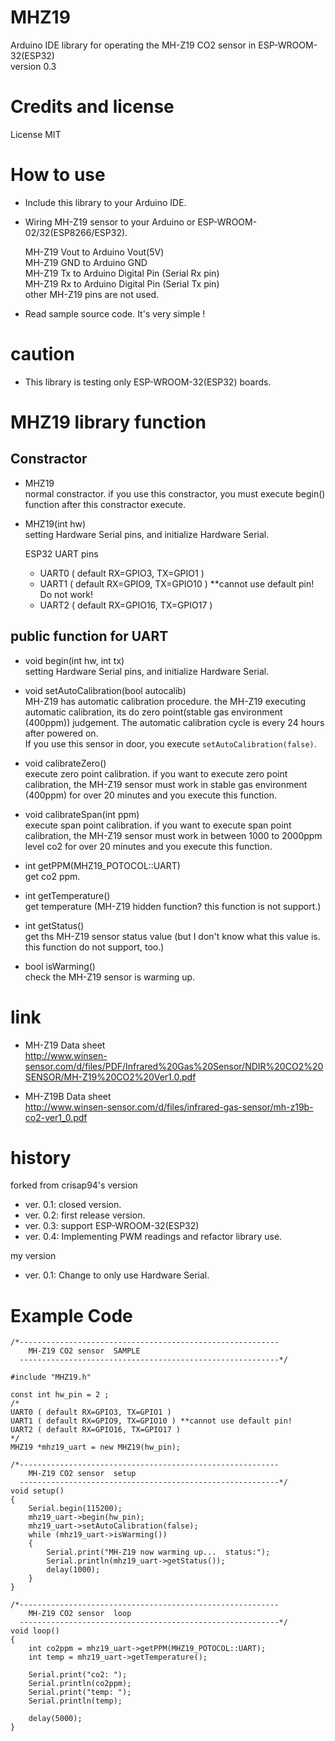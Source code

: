 # MHZ19 
Arduino IDE library for operating the MH-Z19 CO2 sensor in ESP-WROOM-32(ESP32)  
version 0.3

# Credits and license  
License MIT

# How to use

* Include this library to your Arduino IDE.
* Wiring MH-Z19 sensor to your Arduino or ESP-WROOM-02/32(ESP8266/ESP32).

    MH-Z19 Vout to Arduino Vout(5V)  
    MH-Z19 GND  to Arduino GND  
    MH-Z19 Tx   to Arduino Digital Pin (Serial Rx pin)  
    MH-Z19 Rx   to Arduino Digital Pin (Serial Tx pin)  
    other MH-Z19 pins are not used.  
    
* Read sample source code. It's very simple !

# caution

* This library is testing only ESP-WROOM-32(ESP32) boards. 

# MHZ19 library function

## Constractor

* MHZ19  
  normal constractor. if you use this constractor, you must execute begin() function after this constractor execute.

* MHZ19(int hw)  
  setting Hardware Serial pins, and initialize Hardware Serial.
  
  ESP32 UART pins
  - UART0 ( default RX=GPIO3, TX=GPIO1 ) 
  - UART1 ( default RX=GPIO9, TX=GPIO10 ) **cannot use default pin! Do not work!
  - UART2 ( default RX=GPIO16, TX=GPIO17 )

## public function for UART

* void begin(int hw, int tx)  
  setting Hardware Serial pins, and initialize Hardware Serial.
  
* void setAutoCalibration(bool autocalib)  
  MH-Z19 has automatic calibration procedure. the MH-Z19 executing automatic calibration, its do zero point(stable gas environment (400ppm)) judgement.
  The automatic calibration cycle is every 24 hours after powered on.  
  If you use this sensor in door, you execute `setAutoCalibration(false)`.

* void calibrateZero()  
  execute zero point calibration. 
  if you want to execute zero point calibration, the MH-Z19 sensor must work in stable gas environment (400ppm) for over 20 minutes and you execute this function.

* void calibrateSpan(int ppm)  
  execute span point calibration.
  if you want to execute span point calibration, the MH-Z19 sensor must work in between 1000 to 2000ppm level co2 for over 20 minutes and you execute this function.
  
* int getPPM(MHZ19_POTOCOL::UART)  
  get co2 ppm.
  
* int getTemperature()  
  get temperature (MH-Z19 hidden function?  this function is not support.)

* int getStatus()  
  get ths MH-Z19 sensor status value (but I don't know what this value is. this function do not support, too.)

* bool isWarming()  
  check the MH-Z19 sensor is warming up.

# link
* MH-Z19 Data sheet  
  http://www.winsen-sensor.com/d/files/PDF/Infrared%20Gas%20Sensor/NDIR%20CO2%20SENSOR/MH-Z19%20CO2%20Ver1.0.pdf

* MH-Z19B Data sheet  
  http://www.winsen-sensor.com/d/files/infrared-gas-sensor/mh-z19b-co2-ver1_0.pdf

# history
forked from crisap94's version
* ver. 0.1: closed version.
* ver. 0.2: first release version.
* ver. 0.3: support ESP-WROOM-32(ESP32)
* ver. 0.4: Implementing PWM readings and refactor library use.

my version
* ver. 0.1: Change to only use Hardware Serial.

# Example Code

```
/*----------------------------------------------------------
    MH-Z19 CO2 sensor  SAMPLE
  ----------------------------------------------------------*/

#include "MHZ19.h"

const int hw_pin = 2 ;
/*
UART0 ( default RX=GPIO3, TX=GPIO1 ) 
UART1 ( default RX=GPIO9, TX=GPIO10 ) **cannot use default pin!
UART2 ( default RX=GPIO16, TX=GPIO17 )
*/
MHZ19 *mhz19_uart = new MHZ19(hw_pin);

/*----------------------------------------------------------
    MH-Z19 CO2 sensor  setup
  ----------------------------------------------------------*/
void setup()
{
    Serial.begin(115200);
    mhz19_uart->begin(hw_pin);
    mhz19_uart->setAutoCalibration(false);
    while (mhz19_uart->isWarming())
    {
        Serial.print("MH-Z19 now warming up...  status:");
        Serial.println(mhz19_uart->getStatus());
        delay(1000);
    }
}

/*----------------------------------------------------------
    MH-Z19 CO2 sensor  loop
  ----------------------------------------------------------*/
void loop()
{
    int co2ppm = mhz19_uart->getPPM(MHZ19_POTOCOL::UART);
    int temp = mhz19_uart->getTemperature();

    Serial.print("co2: ");
    Serial.println(co2ppm);
    Serial.print("temp: ");
    Serial.println(temp);

    delay(5000);
}
```
